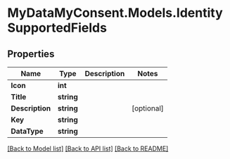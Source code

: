 # MyDataMyConsent.Models.IdentitySupportedFields

## Properties

Name | Type | Description | Notes
------------ | ------------- | ------------- | -------------
**Icon** | **int** |  | 
**Title** | **string** |  | 
**Description** | **string** |  | [optional] 
**Key** | **string** |  | 
**DataType** | **string** |  | 

[[Back to Model list]](../README.md#documentation-for-models) [[Back to API list]](../README.md#documentation-for-api-endpoints) [[Back to README]](../README.md)

